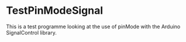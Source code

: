 # TestPinModeSignal

This is a test programme looking at the use of pinMode with the Arduino SignalControl library.


